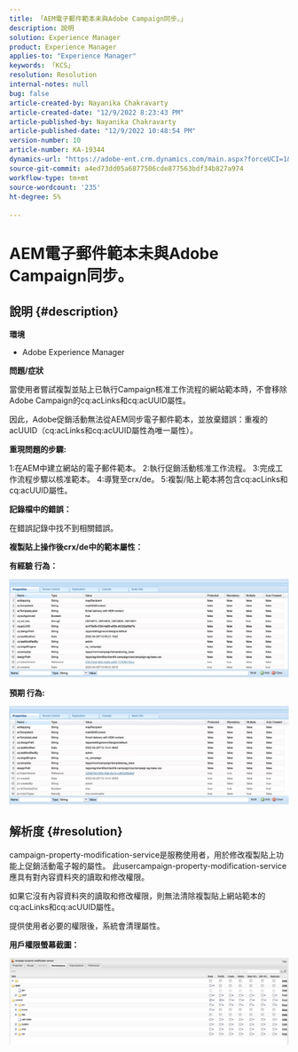 ```yaml
---
title: 「AEM電子郵件範本未與Adobe Campaign同步。」
description: 說明
solution: Experience Manager
product: Experience Manager
applies-to: "Experience Manager"
keywords: 「KCS」
resolution: Resolution
internal-notes: null
bug: false
article-created-by: Nayanika Chakravarty
article-created-date: "12/9/2022 8:23:43 PM"
article-published-by: Nayanika Chakravarty
article-published-date: "12/9/2022 10:48:54 PM"
version-number: 10
article-number: KA-19344
dynamics-url: "https://adobe-ent.crm.dynamics.com/main.aspx?forceUCI=1&pagetype=entityrecord&etn=knowledgearticle&id=dd278a5b-ff77-ed11-81aa-6045bd006b3d"
source-git-commit: a4ed73dd05a6877506cde877563bdf34b827a974
workflow-type: tm+mt
source-wordcount: '235'
ht-degree: 5%

---
```


# AEM電子郵件範本未與Adobe Campaign同步。

## 說明 {#description}


<b>環境</b>

- Adobe Experience Manager

<b>問題/症狀</b>

當使用者嘗試複製並貼上已執行Campaign核准工作流程的網站範本時，不會移除Adobe Campaign的cq:acLinks和cq:acUUID屬性。

因此，Adobe促銷活動無法從AEM同步電子郵件範本，並放棄錯誤：重複的acUUID（cq:acLinks和cq:acUUID屬性為唯一屬性）。



<b>重現問題的步驟:</b>

1:在AEM中建立網站的電子郵件範本。
2:執行促銷活動核准工作流程。
3:完成工作流程步驟以核准範本。
4:導覽至crx/de。
5:複製/貼上範本將包含cq:acLinks和cq:acUUID屬性。

<b>記錄檔中的錯誤：</b>

在錯誤記錄中找不到相關錯誤。



<b>複製貼上操作後crx/de中的範本屬性：</b>

<b>有經驗 </b><b>行為：</b>

![](assets/___de278a5b-ff77-ed11-81aa-6045bd006b3d___.jpeg)

<b>預期 </b><b>行為</b><b>:</b>

![](assets/___e0278a5b-ff77-ed11-81aa-6045bd006b3d___.jpeg)


## 解析度 {#resolution}


campaign-property-modification-service是服務使用者，用於修改複製貼上功能上促銷活動電子報的屬性。
此usercampaign-property-modification-service應具有對內容資料夾的讀取和修改權限。

如果它沒有內容資料夾的讀取和修改權限，則無法清除複製貼上網站範本的cq:acLinks和cq:acUUID屬性。

提供使用者必要的權限後，系統會清理屬性。

<b>用戶權限螢幕截圖：</b>

![](assets/5443ef52-35cc-ec11-a7b5-6045bd00db33.png)
